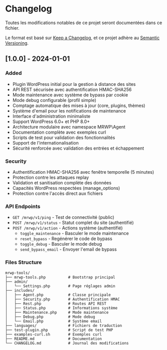 # Changelog

Toutes les modifications notables de ce projet seront documentées dans ce fichier.

Le format est basé sur [Keep a Changelog](https://keepachangelog.com/en/1.0.0/),
et ce projet adhère au [Semantic Versioning](https://semver.org/spec/v2.0.0.html).

## [1.0.0] - 2024-01-01

### Added
- Plugin WordPress initial pour la gestion à distance des sites
- API REST sécurisée avec authentification HMAC-SHA256
- Mode maintenance avec système de bypass par cookie
- Mode debug configurable (profil simple)
- Comptage automatique des mises à jour (core, plugins, thèmes)
- Système d'email pour les notifications de maintenance
- Interface d'administration minimaliste
- Support WordPress 6.0+ et PHP 8.0+
- Architecture modulaire avec namespace MRWP\Agent
- Documentation complète avec exemples curl
- Scripts de test pour validation des fonctionnalités
- Support de l'internationalisation
- Sécurité renforcée avec validation des entrées et échappement

### Security
- Authentification HMAC-SHA256 avec fenêtre temporelle (5 minutes)
- Protection contre les attaques replay
- Validation et sanitisation complète des données
- Capacités WordPress respectées (manage_options)
- Protection contre l'accès direct aux fichiers

### API Endpoints
- `GET /mrwp/v1/ping` - Test de connectivité (public)
- `POST /mrwp/v1/status` - Statut complet du site (authentifié)
- `POST /mrwp/v1/action` - Actions système (authentifié)
  - `toggle_maintenance` - Basculer le mode maintenance
  - `reset_bypass` - Regénérer le code de bypass
  - `toggle_debug` - Basculer le mode debug
  - `send_bypass_email` - Envoyer l'email de bypass

### Files Structure
```
mrwp-tools/
├── mrwp-tools.php          # Bootstrap principal
├── admin/
│   └── Settings.php        # Page réglages admin
├── includes/
│   ├── Agent.php           # Classe principale
│   ├── Security.php        # Authentification HMAC
│   ├── Rest.php            # Routes API REST
│   ├── Status.php          # Informations système
│   ├── Maintenance.php     # Mode maintenance
│   ├── Debug.php           # Mode debug
│   └── Email.php           # Système email
├── languages/              # Fichiers de traduction
├── test-plugin.php         # Script de test PHP
├── examples-curl.sh        # Exemples curl
├── README.md               # Documentation
└── CHANGELOG.md            # Journal des modifications
```